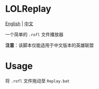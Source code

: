 # LOLReplay

[English](README.md) | [中文](README_zh.md)

一个简单的 `.rofl` 文件播放器

**注意**：该脚本仅能适用于中文版本的英雄联盟

# Usage

将 `.rofl` 文件拖动至 `Replay.bat`
